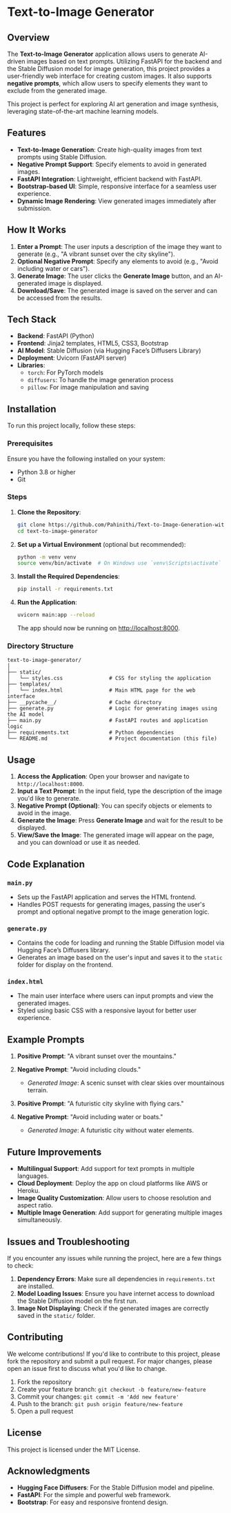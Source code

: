 # Text-to-Image Generator

## Overview

The **Text-to-Image Generator** application allows users to generate AI-driven images based on text prompts. Utilizing FastAPI for the backend and the Stable Diffusion model for image generation, this project provides a user-friendly web interface for creating custom images. It also supports **negative prompts**, which allow users to specify elements they want to exclude from the generated image.

This project is perfect for exploring AI art generation and image synthesis, leveraging state-of-the-art machine learning models.

## Features

- **Text-to-Image Generation**: Create high-quality images from text prompts using Stable Diffusion.
- **Negative Prompt Support**: Specify elements to avoid in generated images.
- **FastAPI Integration**: Lightweight, efficient backend with FastAPI.
- **Bootstrap-based UI**: Simple, responsive interface for a seamless user experience.
- **Dynamic Image Rendering**: View generated images immediately after submission.

## How It Works

1. **Enter a Prompt**: The user inputs a description of the image they want to generate (e.g., "A vibrant sunset over the city skyline").
2. **Optional Negative Prompt**: Specify any elements to avoid (e.g., "Avoid including water or cars").
3. **Generate Image**: The user clicks the **Generate Image** button, and an AI-generated image is displayed.
4. **Download/Save**: The generated image is saved on the server and can be accessed from the results.

## Tech Stack

- **Backend**: FastAPI (Python)
- **Frontend**: Jinja2 templates, HTML5, CSS3, Bootstrap
- **AI Model**: Stable Diffusion (via Hugging Face’s Diffusers Library)
- **Deployment**: Uvicorn (FastAPI server)
- **Libraries**:
  - `torch`: For PyTorch models
  - `diffusers`: To handle the image generation process
  - `pillow`: For image manipulation and saving

## Installation

To run this project locally, follow these steps:

### Prerequisites

Ensure you have the following installed on your system:

- Python 3.8 or higher
- Git

### Steps

1. **Clone the Repository**:

   ```bash
   git clone https://github.com/Pahinithi/Text-to-Image-Generation-with-Python-and-Stable-Diffusion-Generative-AI
   cd text-to-image-generator
   ```

2. **Set up a Virtual Environment** (optional but recommended):

   ```bash
   python -m venv venv
   source venv/bin/activate  # On Windows use `venv\Scripts\activate`
   ```

3. **Install the Required Dependencies**:

   ```bash
   pip install -r requirements.txt
   ```

4. **Run the Application**:

   ```bash
   uvicorn main:app --reload
   ```

   The app should now be running on [http://localhost:8000](http://localhost:8000).

### Directory Structure

```
text-to-image-generator/
│
├── static/
│   └── styles.css               # CSS for styling the application
├── templates/
│   └── index.html               # Main HTML page for the web interface
├── __pycache__/                 # Cache directory
├── generate.py                  # Logic for generating images using the AI model
├── main.py                      # FastAPI routes and application logic
├── requirements.txt             # Python dependencies
└── README.md                    # Project documentation (this file)
```

## Usage

1. **Access the Application**: Open your browser and navigate to `http://localhost:8000`.
2. **Input a Text Prompt**: In the input field, type the description of the image you'd like to generate.
3. **Negative Prompt (Optional)**: You can specify objects or elements to avoid in the image.
4. **Generate the Image**: Press **Generate Image** and wait for the result to be displayed.
5. **View/Save the Image**: The generated image will appear on the page, and you can download or use it as needed.

## Code Explanation

### `main.py`

- Sets up the FastAPI application and serves the HTML frontend.
- Handles POST requests for generating images, passing the user's prompt and optional negative prompt to the image generation logic.

### `generate.py`

- Contains the code for loading and running the Stable Diffusion model via Hugging Face’s Diffusers library.
- Generates an image based on the user's input and saves it to the `static` folder for display on the frontend.

### `index.html`

- The main user interface where users can input prompts and view the generated images.
- Styled using basic CSS with a responsive layout for better user experience.

## Example Prompts

1. **Positive Prompt**: "A vibrant sunset over the mountains."
2. **Negative Prompt**: "Avoid including clouds."
   - *Generated Image*: A scenic sunset with clear skies over mountainous terrain.

3. **Positive Prompt**: "A futuristic city skyline with flying cars."
4. **Negative Prompt**: "Avoid including water or boats."
   - *Generated Image*: A futuristic city without water elements.

## Future Improvements

- **Multilingual Support**: Add support for text prompts in multiple languages.
- **Cloud Deployment**: Deploy the app on cloud platforms like AWS or Heroku.
- **Image Quality Customization**: Allow users to choose resolution and aspect ratio.
- **Multiple Image Generation**: Add support for generating multiple images simultaneously.

## Issues and Troubleshooting

If you encounter any issues while running the project, here are a few things to check:

1. **Dependency Errors**: Make sure all dependencies in `requirements.txt` are installed.
2. **Model Loading Issues**: Ensure you have internet access to download the Stable Diffusion model on the first run.
3. **Image Not Displaying**: Check if the generated images are correctly saved in the `static/` folder.

## Contributing

We welcome contributions! If you'd like to contribute to this project, please fork the repository and submit a pull request. For major changes, please open an issue first to discuss what you'd like to change.

1. Fork the repository
2. Create your feature branch: `git checkout -b feature/new-feature`
3. Commit your changes: `git commit -m 'Add new feature'`
4. Push to the branch: `git push origin feature/new-feature`
5. Open a pull request

## License

This project is licensed under the MIT License. 

## Acknowledgments

- **Hugging Face Diffusers**: For the Stable Diffusion model and pipeline.
- **FastAPI**: For the simple and powerful web framework.
- **Bootstrap**: For easy and responsive frontend design.


